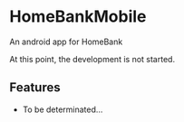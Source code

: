 # HomeBankMobile
An android app for HomeBank

At this point, the development is not started.

## Features

- To be determinated...
